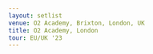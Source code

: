 ```yaml
---
layout: setlist
venue: O2 Academy, Brixton, London, UK
title: O2 Academy, London
tour: EU/UK '23
---
```

